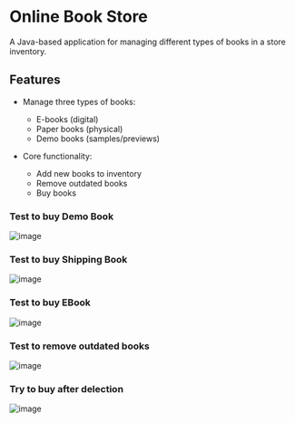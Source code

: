 # Online Book Store

A Java-based application for managing different types of books in a store inventory.

## Features

- Manage three types of books:
  - E-books (digital)
  - Paper books (physical)
  - Demo books (samples/previews)
  
- Core functionality:
  - Add new books to inventory
  - Remove outdated books
  - Buy books

### Test to buy Demo Book

![image](https://github.com/user-attachments/assets/3997874a-1863-4cd2-afe2-25185761975b)

### Test to buy Shipping Book 

![image](https://github.com/user-attachments/assets/4bb3df6e-749e-4a62-8ab2-893d6a2d5154)

### Test to buy EBook 

![image](https://github.com/user-attachments/assets/385799ff-c09c-4fec-82f2-89747e642af0)

### Test to remove outdated books 

![image](https://github.com/user-attachments/assets/d99f0264-8bc8-460d-965c-68bfd8e9b7d6)

### Try to buy after delection 

![image](https://github.com/user-attachments/assets/223608c4-f325-48bb-beea-2718e3bce00e)



